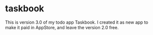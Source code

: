 # taskbook
This is version 3.0 of my todo app Taskbook. I created it as new app to make it paid in AppStore, and leave the version 2.0 free.
